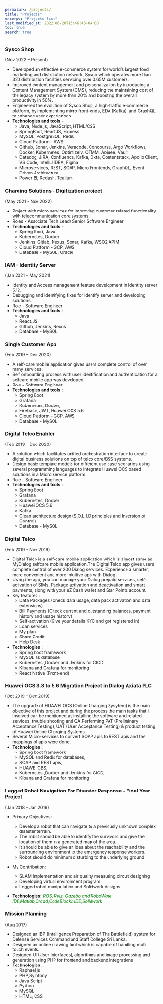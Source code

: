 ```yaml
---
permalink: /projects/
title: "Projects"
excerpt: "Projects list"
last_modified_at: 2022-06-20T15:46:43-04:00
toc: true
search: true
---
```


### Sysco Shop
(Nov 2022 – Present)
- Developed an effective e-commerce system for world’s largest food marketing and distribution network, Sysco which operates more than 320 distribution facilities servicing over 0.65M customers.
- Improved content management and personalization by introducing a Content Management System (CMS),
reducing the maintaining cost of the legacy system by more than 20% and boosting the overall productivity in
50%.
- Engineered the evolution of Sysco Shop, a high-traffic e-commerce platform, by implementing micro
front-ends, EDA (Kafka), and GraphQL to enhance user experiences
- **Technologies and tools** -
    - Java, Node.js, JavaScript, HTML/CSS
    - SpringBoot, ReactJS, Express
    - MySQL, PostgreSQL, Redis
    - Cloud Platform - AWS
    - Github, Sonar, Jenkins, Veracode, Concourse, Argo Workflows, Docker, Kubernetes, Optimizely, OTMM, Apigee, Vault
    - Datadog, JIRA, Confluence, Kafka, Okta, Contentstack,
Apollo Client, VS Code, IntelliJ IDEA, Figma
    - Microservices, REST, SOAP, Micro Frontends, GraphQL, Event-Driven Architecture
    - Power BI, Redash, Tealium

### Charging Solutions - Digitization project
(May 2021 - Nov 2022)
- Project with micro services for improving customer related
functionality with telecommunication core systems.
- Roles - Associate Tech Lead/ Senior Software Engineer
- **Technologies and tools** -
    - Spring Boot, Java
    - Kubernetes, Docker
    - Jenkins, Gitlab, Nexus, Sonar, Kafka, WSO2 APIM
    - Cloud Platform - GCP, AWS
    - Database - MySQL, Oracle 

### IAM – Identity Server
(Jan 2021 – May 2021)
- Identity and Access management feature development in Identity
server 5.12.
- Debugging and identifying fixes for identify server and developing
solutions.
- Role - Software Engineer
- **Technologies and tools** : 
    - Java
    - React.JS
    - Github, Jenkins, Nexus
    - Database - MySQL

### Single Customer App
(Feb 2019 – Dec 2020)
- A self-care mobile application gives users complete control of over
many services.
- Self onboarding process with user identification and authentication
for a selfcare mobile app was developed
- Role - Software Engineer
- **Technologies and tools** :
    - Spring Boot
    - Grafana
    -  Kubernetes, Docker,
    - Firebase, JWT, Huawei OCS 5.6
    - Cloud Platform - GCP, AWS
    - Database - MySQL

### Digital Telco Enabler
(Feb 2019 – Dec 2020)
- A solution which facilitates unified orchestration interface to create digital business solutions on top of telco core/BSS systems.
- Design basic template models for different use case scenarios using several programming languages to integrate Huawei OCS based solutions in a Micro service platform.
- Role - Software Engineer
- **Technologies and tools** : 
    - Spring Boot
    - Grafana
    - Kubernetes, Docker
    - Huawei OCS 5.6
    - Kafka
    - Clean architecture design (S.O.L.I.D principles and Inversion of Control)
    - Database - MySQL

### Digital Telco
(Feb 2019 - Nov 2019)
- Digital Telco is a self-care mobile application which is almost same as MyDialog selfcare mobile application.The Digital Telco app gives users complete control of over 200 Dialog services. Experience a smarter, more convenient and more intuitive app with Dialog.
- Using the app, you can manage your Dialog prepaid services, self-activation of SIMs, Package activation and deactivation and smart payments, along with your eZ Cash wallet and Star Points account.
- Key features :
    - Data Packages (Check data usage, data pack activation and data extensions)
    - Bill Payments (Check current and outstanding balances, payment history and usage history)
    - Self-activation (Give your details KYC and got registered in)
    - Loan services
    - My plan
    - Share Credit
    - Help Desk
- **Technologies** :
    - Spring boot framework
    - MySQL as database
    - Kubernetes ,Docker and Jenkins for CICD
    - Kibana and Grafana for monitoring
    - React Native (Front-end)

### Huawei OCS 3.3 to 5.6 Migration Project in Dialog Axiata PLC
(Oct 2019 – Dec 2019)
- The upgrade of HUAWEI OCS (Online Charging Sysytem) is the main objective of this project and during the process the main tasks that I involved can be mentioned as installing the software and related services, trouble shooting and QA.Performing PAT (Preliminary Acceptance Testing), UAT (User Acceptance Testing) & product testing of Huawei Online Charging Systems.
- Several Micro-services to convert SOAP apis to REST apis and the mappings of apis were done.
- **Technologies :**
    - Spring boot framework
    - MySQL and Redis for databases, 
    - SOAP and REST apis, 
    - HUAWEI CBS, 
    - Kubernetes ,Docker and Jenkins for CICD, 
    - Kibana and Grafana for monitoring


### Legged Robot Navigation For Disaster Response - Final Year Project
(Jan 2018 - Jan 2019)
- Primary Objectives:
    - Develop a robot that can navigate to a previously unknown complex disaster terrain.
    - The robot should be able to identify the survivors and give the location of them in a generated map of the area.
    - It should be able to give an idea about the reachability and the surrounding environment to the emergency response workers.
    - Robot should do minimum disturbing to the underlying ground

- My Contribution:
    - SLAM implementation and air quality measuring circuit designing
    - Developing virtual environment program
    - Legged robot manipulation and Solidwork designs

- **Technologies:**
<span style="color:green"><em>ROS, Rviz, Gazebo and RoboWare IDE,Matlab,Orcad,CodeBlocks IDE,Solidwork</em></span>


### Mission Planning
(Aug 2017)
- Designed an IBP (Intelligence Preparation of The Battlefield) system for Defense Services Command and Staff College Sri Lanka.
- Designed an online drawing tool which is capable of handling multi touch events.
- Designed UI (User Interfaces), algorithms and image processing and generation using PHP for frontend and backend integrations
- **Technologies :** 
    - Raphael js
    - PHP,Symfony
    - Java Script
    - Python
    - MySQL
    - HTML, CSS